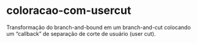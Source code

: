 # coloracao-com-usercut
Transformação do branch-and-bound em um branch-and-cut  colocando um “callback” de separação de corte de usuário (user cut).

